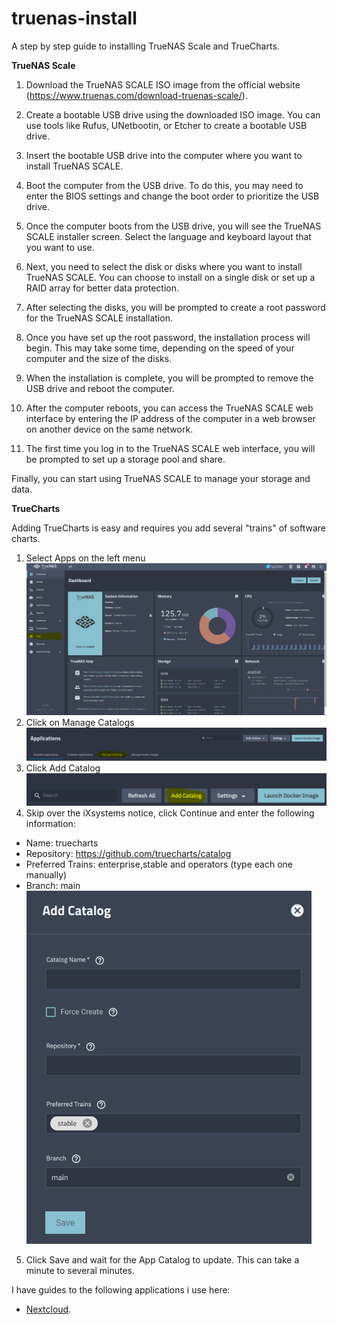 # truenas-install
A step by step guide to installing TrueNAS Scale and TrueCharts.

**TrueNAS Scale**

1. Download the TrueNAS SCALE ISO image from the official website (https://www.truenas.com/download-truenas-scale/).

2. Create a bootable USB drive using the downloaded ISO image. You can use tools like Rufus, UNetbootin, or Etcher to create a bootable USB drive.

3. Insert the bootable USB drive into the computer where you want to install TrueNAS SCALE.

4. Boot the computer from the USB drive. To do this, you may need to enter the BIOS settings and change the boot order to prioritize the USB drive.

5. Once the computer boots from the USB drive, you will see the TrueNAS SCALE installer screen. Select the language and keyboard layout that you want to use.

6. Next, you need to select the disk or disks where you want to install TrueNAS SCALE. You can choose to install on a single disk or set up a RAID array for better data protection.

7. After selecting the disks, you will be prompted to create a root password for the TrueNAS SCALE installation.

8. Once you have set up the root password, the installation process will begin. This may take some time, depending on the speed of your computer and the size of the disks.

9. When the installation is complete, you will be prompted to remove the USB drive and reboot the computer.

10. After the computer reboots, you can access the TrueNAS SCALE web interface by entering the IP address of the computer in a web browser on another device on the same network.

11. The first time you log in to the TrueNAS SCALE web interface, you will be prompted to set up a storage pool and share.

Finally, you can start using TrueNAS SCALE to manage your storage and data.

**TrueCharts**

Adding TrueCharts is easy and requires you add several "trains" of software charts.

1. Select Apps on the left menu
![Screenshot of TrueNAS Scale Menu with Apps marked.](truenas_1.png)
2. Click on Manage Catalogs
![Screenshot of TrueNAS Scale Menu with Apps marked.](truenas_2.png)
4. Click Add Catalog
![Screenshot of TrueNAS Scale Menu with Apps marked.](truenas_3.png)
6. Skip over the iXsystems notice, click Continue and enter the following information: 
  - Name: truecharts 
  - Repository: https://github.com/truecharts/catalog 
  - Preferred Trains: enterprise,stable and operators (type each one manually) 
  - Branch: main
![Screenshot of TrueNAS Scale Menu with Apps marked.](truenas_4.png)
5. Click Save and wait for the App Catalog to update. This can take a minute to several minutes.

I have guides to the following applications i use here:
- [Nextcloud](ruecharts.org/charts/stable/nextcloud/](https://truecharts.org/charts/stable/nextcloud/)https://truecharts.org/charts/stable/nextcloud/).
